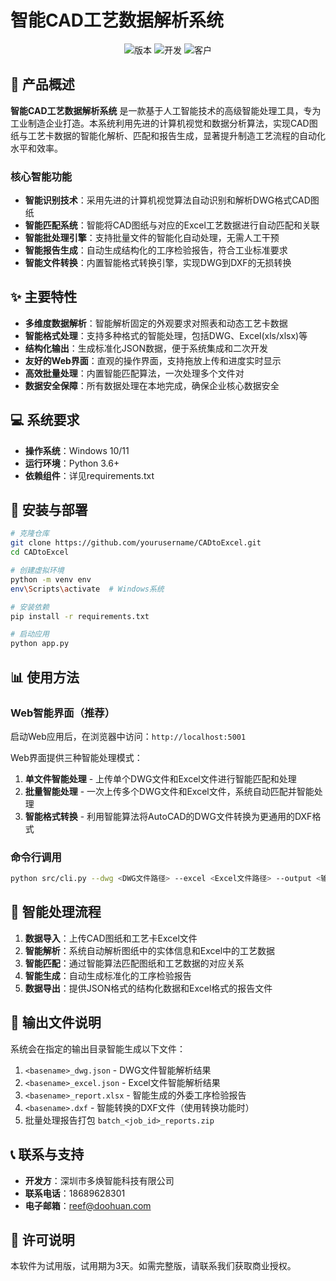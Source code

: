 # 智能CAD工艺数据解析系统

<div align="center">
  <img src="https://img.shields.io/badge/版本-1.0.0-blue.svg" alt="版本">
  <img src="https://img.shields.io/badge/开发-深圳市多焕智能科技-brightgreen.svg" alt="开发">
  <img src="https://img.shields.io/badge/客户-华阳通机电有限公司-orange.svg" alt="客户">
</div>

## 🚀 产品概述

**智能CAD工艺数据解析系统** 是一款基于人工智能技术的高级智能处理工具，专为工业制造企业打造。本系统利用先进的计算机视觉和数据分析算法，实现CAD图纸与工艺卡数据的智能化解析、匹配和报告生成，显著提升制造工艺流程的自动化水平和效率。

### 核心智能功能

- **智能识别技术**：采用先进的计算机视觉算法自动识别和解析DWG格式CAD图纸
- **智能匹配系统**：智能将CAD图纸与对应的Excel工艺数据进行自动匹配和关联
- **智能批处理引擎**：支持批量文件的智能化自动处理，无需人工干预
- **智能报告生成**：自动生成结构化的工序检验报告，符合工业标准要求
- **智能文件转换**：内置智能格式转换引擎，实现DWG到DXF的无损转换

## ✨ 主要特性

- **多维度数据解析**：智能解析固定的外观要求对照表和动态工艺卡数据
- **智能格式处理**：支持多种格式的智能处理，包括DWG、Excel(xls/xlsx)等
- **结构化输出**：生成标准化JSON数据，便于系统集成和二次开发
- **友好的Web界面**：直观的操作界面，支持拖放上传和进度实时显示
- **高效批量处理**：内置智能匹配算法，一次处理多个文件对
- **数据安全保障**：所有数据处理在本地完成，确保企业核心数据安全

## 💻 系统要求

- **操作系统**：Windows 10/11
- **运行环境**：Python 3.6+
- **依赖组件**：详见requirements.txt

## 🔧 安装与部署

```bash
# 克隆仓库
git clone https://github.com/yourusername/CADtoExcel.git
cd CADtoExcel

# 创建虚拟环境
python -m venv env
env\Scripts\activate  # Windows系统

# 安装依赖
pip install -r requirements.txt

# 启动应用
python app.py
```

## 📊 使用方法

### Web智能界面（推荐）

启动Web应用后，在浏览器中访问：`http://localhost:5001`

Web界面提供三种智能处理模式：
1. **单文件智能处理** - 上传单个DWG文件和Excel文件进行智能匹配和处理
2. **批量智能处理** - 一次上传多个DWG文件和Excel文件，系统自动匹配并智能处理
3. **智能格式转换** - 利用智能算法将AutoCAD的DWG文件转换为更通用的DXF格式

### 命令行调用

```bash
python src/cli.py --dwg <DWG文件路径> --excel <Excel文件路径> --output <输出目录>
```

## 🔄 智能处理流程

1. **数据导入**：上传CAD图纸和工艺卡Excel文件
2. **智能解析**：系统自动解析图纸中的实体信息和Excel中的工艺数据
3. **智能匹配**：通过智能算法匹配图纸和工艺数据的对应关系
4. **智能生成**：自动生成标准化的工序检验报告
5. **数据导出**：提供JSON格式的结构化数据和Excel格式的报告文件

## 📁 输出文件说明

系统会在指定的输出目录智能生成以下文件：

1. `<basename>_dwg.json` - DWG文件智能解析结果
2. `<basename>_excel.json` - Excel文件智能解析结果
3. `<basename>_report.xlsx` - 智能生成的外委工序检验报告
4. `<basename>.dxf` - 智能转换的DXF文件（使用转换功能时）
5. 批量处理报告打包 `batch_<job_id>_reports.zip`

## 📞 联系与支持

- **开发方**：深圳市多焕智能科技有限公司
- **联系电话**：18689628301
- **电子邮箱**：reef@doohuan.com

## 📄 许可说明

本软件为试用版，试用期为3天。如需完整版，请联系我们获取商业授权。